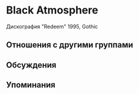 # Black Atmosphere

Дискография
"Redeem" 1995, Gothic

## Отношения с другими группами


## Обсуждения


## Упоминания

